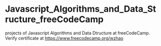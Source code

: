 # Javascript_Algorithms_and_Data_Structure_freeCodeCamp
projects of Javascript Algorithms and Data Dtructure at freeCodeCamp. Verify certificate at https://www.freecodecamp.org/wzhao
